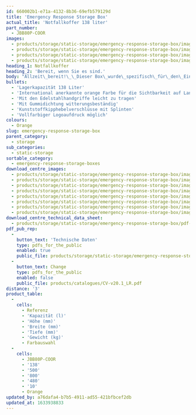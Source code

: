 ```yaml
---
id: 660002b1-e71a-4132-8b36-69efb579129d
title: 'Emergency Response Storage Box'
actual_title: 'Notfallkoffer 138 liter'
part_number:
  - JBB80P-COOR
images:
  - products/storage/static-storage/emergency-response-storage-box/images-lr/Product_Image_776x776_(518x518_focus_area)-JBB80P-COOR_01.jpg
  - products/storage/static-storage/emergency-response-storage-box/images-lr/Product_Image_776x776_(518x518_focus_area)-JBB80P-COOR_02.jpg
  - products/storage/static-storage/emergency-response-storage-box/images-lr/Product_Image_776x776_(518x518_focus_area)-JBB80P-COOR_03.jpg
  - products/storage/static-storage/emergency-response-storage-box/images-lr/Product_Image_776x776_(518x518_focus_area)-JBB80P-COOR_04.jpg
heading_1: Notfallkoffer
heading_2: 'Bereit, wenn Sie es sind.'
body: "Allzeit\_bereit!\_\_Dieser Box\_wurde\_spezifisch\_für\_den\_Einsatz\_in\_Notfall-Situationen\_entworfen,\_mit\_schellem\_Zugriff\_zu\_einen\_darin\_gelagerten\_Notfallsatz.\_\_\_Mit\_einer\_Lagerkapazität\_von 138\_Liter.\_"
bullets:
  - 'Lagerkapazität 138 Liter'
  - 'International anerkannte orange Farbe für die Sichtbarkeit auf Landeplätze und -bahnen'
  - 'Mit den Edelstahlhandgriffe leicht zu tragen'
  - 'Mit Gummidichtung witterungsbeständig'
  - 'Kunststoffkipphebelverschlüsse mit Splinten'
  - 'Vollfarbiger Logoaufdruck möglich'
colours:
  - Orange
slug: emergency-response-storage-box
parent_category:
  - storage
sub_categories:
  - static-storage
sortable_category:
  - emergency-response-storage-boxes
download_centre_images:
  - products/storage/static-storage/emergency-response-storage-box/images-hr/JBB80P-COOR_001.jpg
  - products/storage/static-storage/emergency-response-storage-box/images-hr/JBB80P-COOR_002.jpg
  - products/storage/static-storage/emergency-response-storage-box/images-hr/JBB80P-COOR_003.jpg
  - products/storage/static-storage/emergency-response-storage-box/images-hr/JBB80P-COOR_004.jpg
  - products/storage/static-storage/emergency-response-storage-box/images-hr/JBB80P-COOR_005.jpg
  - products/storage/static-storage/emergency-response-storage-box/images-hr/JBB80P-COOR_006.jpg
  - products/storage/static-storage/emergency-response-storage-box/images-hr/JBB80P-COOR_007.jpg
  - products/storage/static-storage/emergency-response-storage-box/images-hr/JBB80P-COOR_008.jpg
download_centre_technical_data_sheet:
  - products/storage/static-storage/emergency-response-storage-box/pdf-hr/ST-Emergency-Storage-Box-TD_EN.pdf
pdf_pub_rep:
  -
    button_text: 'Technische Daten'
    type: pdfs_for_the_public
    enabled: true
    public_file: products/storage/static-storage/emergency-response-storage-box/pdf-lr/ST-Emergency-Storage-Box-TD_DE.pdf
  -
    button_text: Change
    type: pdfs_for_the_public
    enabled: false
    public_file: products/catalogues/CV-v20.1_LR.pdf
distance: '3'
product_table:
  -
    cells:
      - Referenz
      - 'Kapazität (l)'
      - 'Höhe (mm)'
      - 'Breite (mm)'
      - 'Tiefe (mm)'
      - 'Gewicht (kg)'
      - Farbauswahl
  -
    cells:
      - JBB80P-COOR
      - '138'
      - '500'
      - '800'
      - '480'
      - '10'
      - Orange
updated_by: a76dafa4-b7b5-4911-ad55-421bfbcef2db
updated_at: 1633938833
---
```

